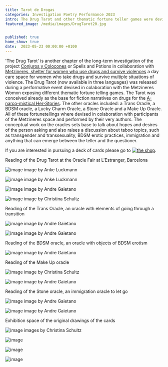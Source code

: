 ```yaml
---
title: Tarot de Drogas
categories: Investigation Poetry Performance 2023
intro: The Drug Tarot and other thematic fortune teller games were devised as part of the project Conjuros y Colocones.
featured_image: /media/images/DrugTarot20.jpg


published: true
home_show: true
date:  2023-05-23 00:00:00 +0100
---
```

'The Drug Tarot' is another chapter of the long-term investigation of the project [Conjuros y Colocones](https://www.christinaschultz.com/works/metzineres/) or Spells and Potions in collaboration with [Metzineres, shelter for women who use drugs and survive violences](http://metzineres.net/) a day care space for women who take drugs and survive multiple situations of violence.
The Drug Tarot (now available in three languages) was released during a performative event devised in colaboration with the Metzineres Womxn exposing different thematic fortune telling games. The Tarot was conceived already as the base for fiction narratives on drugs for the [A-narco-mistical Her-Stories](https://www.christinaschultz.com/works/HistoriasAnarco-misticas/).
The other oracles included: a Trans Oracle, a BDSM oracle, a Lucky Charm Oracle, a Stone Oracle and a Make Up Oracle. All of these fortunetellings where devised in colaboration with participants of the Metzineres space and performed by their very authors.
The conceptual work on the oracles sets base to talk about hopes and desires of  the person asking and also raises a discussion about taboo topics, such as transgender and transsexuality, BDSM erotic practices, immigration and anything that can emerge between the teller and the questioner.

If you are interested in pursuing a deck of cards please go to [![the shop](/media/images/DrugTarot1.jpg)](/shop-tarot).

Reading of the Drug Tarot at the Oracle Fair at L'Estranger, Barcelona

![image](/media/images/DrugTarot3.jpg)
image by Anke Luckmann

![image](/media/images/DrugTarot4.jpg)
image by Anke Luckmann

![image](/media/images/DrugTarot5.jpg)
image by Andre Gaietano

![image](/media/images/DrugTarot6.jpg)
image by Christina Schultz

Reading of the Trans Oracle, an oracle with elements of going through a transition

![image](/media/images/DrugTarot7.jpg)
image by Andre Gaietano

![image](/media/images/DrugTarot8.jpg)
image by Andre Gaietano

Reading of the BDSM oracle, an oracle with objects of BDSM erotism

![image](/media/images/DrugTarot9.jpg)
image by Andre Gaietano

Reading of the Make Up oracle

![image](/media/images/DrugTarot10.jpg)
image by Christina Schultz

![image](/media/images/DrugTarot11.jpg)
image by Andre Gaietano

Reading of the Stone oracle, an immigration oracle to let go

![image](/media/images/DrugTarot12.jpg)
image by Andre Gaietano

![image](/media/images/DrugTarot13.jpg)
image by Andre Gaietano

Exhibition space of the original drawings of the cards

![image](/media/images/DrugTarot14.jpg)
images by Christina Schultz

![image](/media/images/DrugTarot15.jpg)

![image](/media/images/DrugTarot16.jpg)

![image](/media/images/DrugTarot17.jpg)


